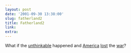 ```yaml
---
layout: post
date: '2001-09-30 13:38:00'
slug: fatherland2
title: Fatherland2
link: 
extra: 
---
```


What if the [unthinkable](http://us.imdb.com/Title?0109779) happened and [America](http://www.jimbosworld.org/upload/no_more_liberty.jpg) [lost](http://www.jimbosworld.org/upload/ny.jpg) the [war](http://www.jimbosworld.org/upload/bush_after_war.jpg)?